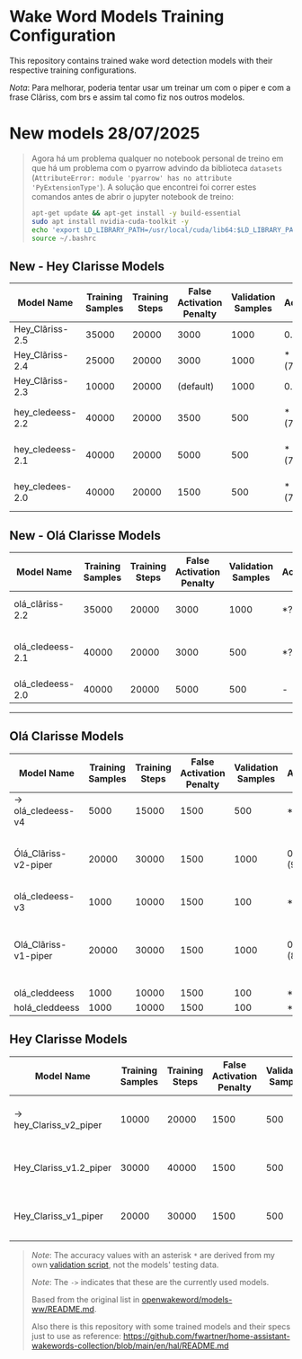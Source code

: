 # Wake Word Models Training Configuration

This repository contains trained wake word detection models with their respective training configurations.

*Nota*: Para melhorar, poderia tentar usar um treinar um com o piper e com a frase Clãriss, com brs e assim tal como fiz nos outros modelos.

# New models 28/07/2025
> Agora há um problema qualquer no notebook personal de treino em que há um problema com o pyarrow advindo da biblioteca `datasets` (`AttributeError: module 'pyarrow' has no attribute 'PyExtensionType'`). A solução que encontrei foi correr estes comandos antes de abrir o jupyter notebook de treino:
> ```sh
> apt-get update && apt-get install -y build-essential
> sudo apt install nvidia-cuda-toolkit -y
> echo 'export LD_LIBRARY_PATH=/usr/local/cuda/lib64:$LD_LIBRARY_PATH' >> ~/.bashrc
> source ~/.bashrc
> ```

## New - Hey Clarisse Models

| Model Name       | Training Samples | Training Steps | False Activation Penalty | Validation Samples | Accuracy  | Recall | False Positives per Hour | Notes                 |
| ---------------- | ---------------- | -------------- | ------------------------ | ------------------ | --------- | ------ | ------------------------ | --------------------- |
| Hey_Clãriss-2.5  | 35000            | 20000          | 3000                     | 1000               | 0.73      | 0.47   | 0.00                     | Hey_Clãriss           |
| Hey_Clãriss-2.4  | 25000            | 20000          | 3000                     | 1000               | *(76.86%) | -      | *(3.85%)                 | Hey_Clãriss           |
| Hey_Clãriss-2.3  | 10000            | 20000          | (default)                | 1000               | 0.73      | 0.46   | 0.44                     | Hey_Clãriss           |
| hey_cledeess-2.2 | 40000            | 20000          | 3500                     | 500                | *(73.14%) | -      | *(1.92%)                 | Google Colab (simple) |
| hey_cledeess-2.1 | 40000            | 20000          | 5000                     | 500                | *(75.62%) | -      | *(1.92%)                 | Google Colab (simple) |
| hey_cledees-2.0  | 40000            | 20000          | 1500                     | 500                | *(70.66%) | -      | *(3.85%)                 | Google Colab (simple) |


## New - Olá Clarisse Models

| Model Name       | Training Samples | Training Steps | False Activation Penalty | Validation Samples | Accuracy | Recall | False Positives per Hour | Notes                                               |
| ---------------- | ---------------- | -------------- | ------------------------ | ------------------ | -------- | ------ | ------------------------ | --------------------------------------------------- |
| olá_clãriss-2.2  | 35000            | 20000          | 3000                     | 1000               | *??      | -      | *??                      | Ólá Clãriss ; Olá Clãriss (in training)             |
| olá_cledeess-2.1 | 40000            | 20000          | 3000                     | 500                | *??      | -      | *??                      | Google Colab (simple) "ólá_cledeess!" (in training) |
| olá_cledeess-2.0 | 40000            | 20000          | 5000                     | 500                | -        | -      | -                        | Google Colab (simple)                               |


---


## Olá Clarisse Models

| Model Name           | Training Samples | Training Steps | False Activation Penalty | Validation Samples | Accuracy    | Recall | False Positives per Hour | Notes                                         |
| -------------------- | ---------------- | -------------- | ------------------------ | ------------------ | ----------- | ------ | ------------------------ | --------------------------------------------- |
| -> olá_cledeess-v4   | 5000             | 15000          | 1500                     | 500                | *95%        | -      | -                        | Colab                                         |
| Ólá_Clãriss-v2-piper | 20000            | 30000          | 1500                     | 1000               | 0.79 *(95%) | 0.58   | 0.7                      | Ólá Clãriss(?) (PTs, BRs, Espanhol)           |
| olá_cledeess-v3      | 1000             | 10000          | 1500                     | 100                | *90%        | ?      | ?                        | Colab                                         |
| Olá_Clãriss-v1-piper | 20000            | 30000          | 1500                     | 1000               | 0.84 *(88%) | 0.68   | 0.35                     | Olá Clãriss(?) (PTs, BRs, Espanhol, Italiano) |
| olá_cleddeess        | 1000             | 10000          | 1500                     | 100                | *78%        | ?      | ?                        | Colab                                         |
| holá_cleddeess       | 1000             | 10000          | 1500                     | 100                | *40%        | ?      | ?                        | Colab                                         |

## Hey Clarisse Models

| Model Name              | Training Samples | Training Steps | False Activation Penalty | Validation Samples | Accuracy | Recall | False Positives per Hour | Notes                             |
| ----------------------- | ---------------- | -------------- | ------------------------ | ------------------ | -------- | ------ | ------------------------ | --------------------------------- |
| -> hey_Clariss_v2_piper | 10000            | 20000          | 1500                     | 500                | 0.74     | 0.48   | 0.7    *(9.62%)          | Clãriss (PTs, BRs, Espanhol)      |
| Hey_Clariss_v1.2_piper  | 30000            | 40000          | 1500                     | 500                | 0.81     | 0.62   | 1.07                     | Clariss (PTs, Espanhol, Italiano) |
| Hey_Clariss_v1_piper    | 20000            | 30000          | 1500                     | 500                | 0.80     | 0.60   | 0.5                      | Clariss (PTs, Espanhol, Italiano) |


> *Note*: The accuracy values with an asterisk `*` are derived from my own [validation script](oww-training/test_oww_models.py), not the models' testing data.
> 
> *Note*: The `->` indicates that these are the currently used models.
> 
> Based from the original list in [openwakeword/models-ww/README.md](oww-training/models-ww/README.md).
>
> Also there is this repository with some trained models and their specs just to use as reference: https://github.com/fwartner/home-assistant-wakewords-collection/blob/main/en/hal/README.md